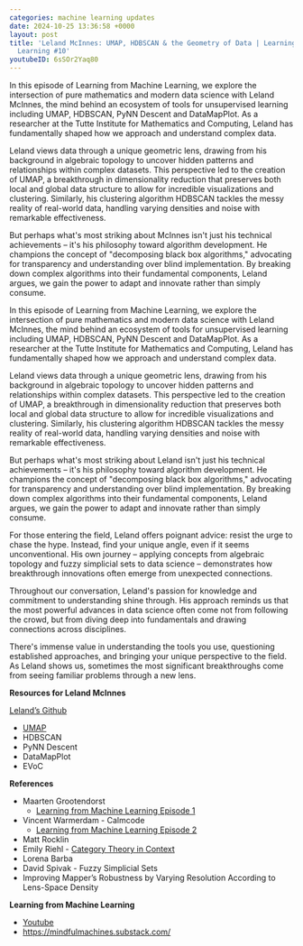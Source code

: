 ```yaml
---
categories: machine learning updates
date: 2024-10-25 13:36:58 +0000
layout: post
title: 'Leland McInnes: UMAP, HDBSCAN & the Geometry of Data | Learning from Machine
  Learning #10'
youtubeID: 6sSOr2Yaq80
---
```

In this episode of Learning from Machine Learning, we explore the intersection of pure mathematics and modern data science with Leland McInnes, the mind behind an ecosystem of tools for unsupervised learning including UMAP, HDBSCAN, PyNN Descent and DataMapPlot. As a researcher at the Tutte Institute for Mathematics and Computing, Leland has fundamentally shaped how we approach and understand complex data.

Leland views data through a unique geometric lens, drawing from his background in algebraic topology to uncover hidden patterns and relationships within complex datasets. This perspective led to the creation of UMAP, a breakthrough in dimensionality reduction that preserves both local and global data structure to allow for incredible visualizations and clustering. Similarly, his clustering algorithm HDBSCAN tackles the messy reality of real-world data, handling varying densities and noise with remarkable effectiveness.

But perhaps what's most striking about McInnes isn't just his technical achievements – it's his philosophy toward algorithm development. He champions the concept of "decomposing black box algorithms," advocating for transparency and understanding over blind implementation. By breaking down complex algorithms into their fundamental components, Leland argues, we gain the power to adapt and innovate rather than simply consume.

<p>In this episode of Learning from Machine Learning, we explore the intersection of pure mathematics and modern data science with Leland McInnes, the mind behind an ecosystem of tools for unsupervised learning including UMAP, HDBSCAN, PyNN Descent and DataMapPlot. As a researcher at the Tutte Institute for Mathematics and Computing, Leland has fundamentally shaped how we approach and understand complex data.</p><p>Leland views data through a unique geometric lens, drawing from his background in algebraic topology to uncover hidden patterns and relationships within complex datasets. This perspective led to the creation of UMAP, a breakthrough in dimensionality reduction that preserves both local and global data structure to allow for incredible visualizations and clustering. Similarly, his clustering algorithm HDBSCAN tackles the messy reality of real-world data, handling varying densities and noise with remarkable effectiveness.</p><p>But perhaps what's most striking about Leland isn't just his technical achievements – it's his philosophy toward algorithm development. He champions the concept of "decomposing black box algorithms," advocating for transparency and understanding over blind implementation. By breaking down complex algorithms into their fundamental components, Leland argues, we gain the power to adapt and innovate rather than simply consume.</p><p>For those entering the field, Leland offers poignant advice: resist the urge to chase the hype. Instead, find your unique angle, even if it seems unconventional. His own journey – applying concepts from algebraic topology and fuzzy simplicial sets to data science – demonstrates how breakthrough innovations often emerge from unexpected connections.</p><p>Throughout our conversation, Leland's passion for knowledge and commitment to understanding shine through. His approach reminds us that the most powerful advances in data science often come not from following the crowd, but from diving deep into fundamentals and drawing connections across disciplines.</p><p>There's immense value in understanding the tools you use, questioning established approaches, and bringing your unique perspective to the field. As Leland shows us, sometimes the most significant breakthroughs come from seeing familiar problems through a new lens.</p><p><strong>Resources for Leland McInnes</strong></p><p><a href="https://github.com/lmcinnes" rel="noopener noreferrer nofollow" target="_blank">Leland’s Github</a></p><ul><li><a href="https://umap-learn.readthedocs.io/en/latest/" rel="noopener noreferrer nofollow" target="_blank">UMAP</a></li><li>HDBSCAN</li><li>PyNN Descent</li><li>DataMapPlot</li><li>EVoC</li></ul><p><strong>References</strong></p><ul><li>Maarten Grootendorst<ul><li><a href="https://youtu.be/bLW_RH2Y6oI?si=W1sIf-uAh_4X6Wk4" rel="noopener noreferrer nofollow" target="_blank">Learning from Machine Learning Episode 1</a></li></ul></li><li>Vincent Warmerdam - Calmcode<ul><li><a href="https://youtu.be/yvgxRzqx1Jg?si=ptNfQ2pW5yZuu2-1" rel="noopener noreferrer nofollow" target="_blank">Learning from Machine Learning Episode 2</a></li></ul></li><li>Matt Rocklin</li><li>Emily Riehl - <a href="https://amzn.to/48ka3aU" rel="noopener noreferrer nofollow" target="_blank">Category Theory in Context</a></li><li>Lorena Barba</li><li>David Spivak - Fuzzy Simplicial Sets</li><li>Improving Mapper’s Robustness by Varying Resolution According to Lens-Space Density</li></ul><p><strong>Learning from Machine Learning</strong></p><ul><li><a href="https://www.youtube.com/@learningfrommachinelearning" rel="noopener noreferrer nofollow" target="_blank">Youtube</a></li><li><a href="https://mindfulmachines.substack.com/" rel="noopener noreferrer nofollow" target="_blank">https://mindfulmachines.substack.com/</a></li></ul>
